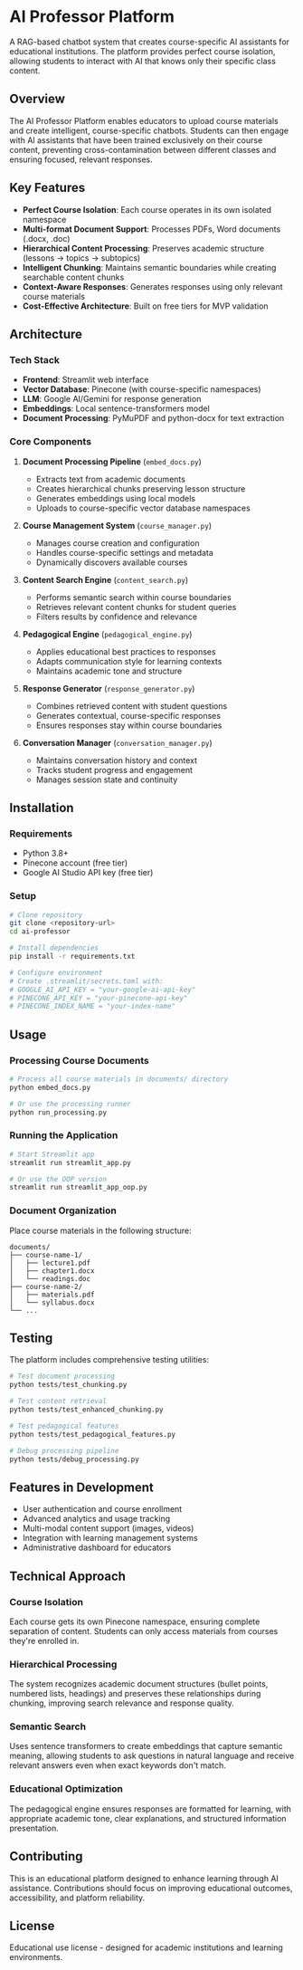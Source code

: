 # AI Professor Platform

A RAG-based chatbot system that creates course-specific AI assistants for educational institutions. The platform provides perfect course isolation, allowing students to interact with AI that knows only their specific class content.

## Overview

The AI Professor Platform enables educators to upload course materials and create intelligent, course-specific chatbots. Students can then engage with AI assistants that have been trained exclusively on their course content, preventing cross-contamination between different classes and ensuring focused, relevant responses.

## Key Features

- **Perfect Course Isolation**: Each course operates in its own isolated namespace
- **Multi-format Document Support**: Processes PDFs, Word documents (.docx, .doc)
- **Hierarchical Content Processing**: Preserves academic structure (lessons → topics → subtopics)
- **Intelligent Chunking**: Maintains semantic boundaries while creating searchable content chunks
- **Context-Aware Responses**: Generates responses using only relevant course materials
- **Cost-Effective Architecture**: Built on free tiers for MVP validation

## Architecture

### Tech Stack
- **Frontend**: Streamlit web interface
- **Vector Database**: Pinecone (with course-specific namespaces)
- **LLM**: Google AI/Gemini for response generation
- **Embeddings**: Local sentence-transformers model
- **Document Processing**: PyMuPDF and python-docx for text extraction

### Core Components

1. **Document Processing Pipeline** (`embed_docs.py`)
   - Extracts text from academic documents
   - Creates hierarchical chunks preserving lesson structure
   - Generates embeddings using local models
   - Uploads to course-specific vector database namespaces

2. **Course Management System** (`course_manager.py`)
   - Manages course creation and configuration
   - Handles course-specific settings and metadata
   - Dynamically discovers available courses

3. **Content Search Engine** (`content_search.py`)
   - Performs semantic search within course boundaries
   - Retrieves relevant content chunks for student queries
   - Filters results by confidence and relevance

4. **Pedagogical Engine** (`pedagogical_engine.py`)
   - Applies educational best practices to responses
   - Adapts communication style for learning contexts
   - Maintains academic tone and structure

5. **Response Generator** (`response_generator.py`)
   - Combines retrieved content with student questions
   - Generates contextual, course-specific responses
   - Ensures responses stay within course boundaries

6. **Conversation Manager** (`conversation_manager.py`)
   - Maintains conversation history and context
   - Tracks student progress and engagement
   - Manages session state and continuity

## Installation

### Requirements
- Python 3.8+
- Pinecone account (free tier)
- Google AI Studio API key (free tier)

### Setup
```bash
# Clone repository
git clone <repository-url>
cd ai-professor

# Install dependencies
pip install -r requirements.txt

# Configure environment
# Create .streamlit/secrets.toml with:
# GOOGLE_AI_API_KEY = "your-google-ai-api-key"
# PINECONE_API_KEY = "your-pinecone-api-key"  
# PINECONE_INDEX_NAME = "your-index-name"
```

## Usage

### Processing Course Documents
```bash
# Process all course materials in documents/ directory
python embed_docs.py

# Or use the processing runner
python run_processing.py
```

### Running the Application
```bash
# Start Streamlit app
streamlit run streamlit_app.py

# Or use the OOP version
streamlit run streamlit_app_oop.py
```

### Document Organization
Place course materials in the following structure:
```
documents/
├── course-name-1/
│   ├── lecture1.pdf
│   ├── chapter1.docx
│   └── readings.doc
├── course-name-2/
│   ├── materials.pdf
│   └── syllabus.docx
└── ...
```

## Testing

The platform includes comprehensive testing utilities:

```bash
# Test document processing
python tests/test_chunking.py

# Test content retrieval
python tests/test_enhanced_chunking.py

# Test pedagogical features
python tests/test_pedagogical_features.py

# Debug processing pipeline
python tests/debug_processing.py
```

## Features in Development

- User authentication and course enrollment
- Advanced analytics and usage tracking
- Multi-modal content support (images, videos)
- Integration with learning management systems
- Administrative dashboard for educators

## Technical Approach

### Course Isolation
Each course gets its own Pinecone namespace, ensuring complete separation of content. Students can only access materials from courses they're enrolled in.

### Hierarchical Processing
The system recognizes academic document structures (bullet points, numbered lists, headings) and preserves these relationships during chunking, improving search relevance and response quality.

### Semantic Search
Uses sentence transformers to create embeddings that capture semantic meaning, allowing students to ask questions in natural language and receive relevant answers even when exact keywords don't match.

### Educational Optimization
The pedagogical engine ensures responses are formatted for learning, with appropriate academic tone, clear explanations, and structured information presentation.

## Contributing

This is an educational platform designed to enhance learning through AI assistance. Contributions should focus on improving educational outcomes, accessibility, and platform reliability.

## License

Educational use license - designed for academic institutions and learning environments.
